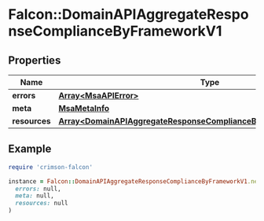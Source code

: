 # Falcon::DomainAPIAggregateResponseComplianceByFrameworkV1

## Properties

| Name | Type | Description | Notes |
| ---- | ---- | ----------- | ----- |
| **errors** | [**Array&lt;MsaAPIError&gt;**](MsaAPIError.md) |  | [optional] |
| **meta** | [**MsaMetaInfo**](MsaMetaInfo.md) |  |  |
| **resources** | [**Array&lt;DomainAPIAggregateResponseComplianceByFrameworkV1Resources&gt;**](DomainAPIAggregateResponseComplianceByFrameworkV1Resources.md) |  |  |

## Example

```ruby
require 'crimson-falcon'

instance = Falcon::DomainAPIAggregateResponseComplianceByFrameworkV1.new(
  errors: null,
  meta: null,
  resources: null
)
```

